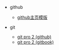- github
  - [github主页模版](https://github.com/qmsggg/qmsggg_others/issues/1)

- git
  - [git pro 2 (github)](https://github.com/bingohuang/progit2-gitbook)
  - [git pro 2 (gitbook)](https://bingohuang.gitbooks.io/progit2/content/)
